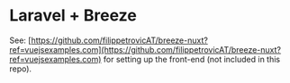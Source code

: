 # Laravel + Breeze
See: [https://github.com/filippetrovicAT/breeze-nuxt?ref=vuejsexamples.com](https://github.com/filippetrovicAT/breeze-nuxt?ref=vuejsexamples.com)
for setting up the front-end (not included in this repo).
